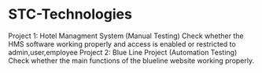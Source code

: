 # STC-Technologies
Project 1: Hotel Managment System (Manual Testing)
Check whether the HMS software working properly and access is enabled or restricted to admin,user,employee
Project 2: Blue Line Project (Automation Testing)
Check whether the main functions of the blueline website working properly.
